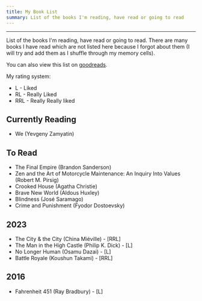 ```yaml
---
title: My Book List
summary: List of the books I'm reading, have read or going to read
---
```


---

List of the books I'm reading, have read or going to read. There are many books I have read which are not listed here because I forgot about them (I will try and add them as I shuffle through my memory cells).

You can also view this list on [goodreads](https://www.goodreads.com/review/list/169654502-codemyst?order=d&ref=nav_mybooks&sort=date_read).

My rating system:

- L - Liked
- RL - Really Liked
- RRL - Really Really liked

## Currently Reading

- We (Yevgeny Zamyatin)

## To Read

- The Final Empire (Brandon Sanderson)
- Zen and the Art of Motorcycle Maintenance: An Inquiry Into Values (Robert M. Pirsig)
- Crooked House (Agatha Christie)
- Brave New World (Aldous Huxley)
- Blindness (José Saramago)
- Crime and Punishment (Fyodor Dostoevsky)

## 2023

- The City & the City (China Miéville) - [RRL]
- The Man in the High Castle (Philip K. Dick) - [L]
- No Longer Human (Osamu Dazai) - [L]
- Battle Royale (Koushun Takami) - [RRL]

## 2016

- Fahrenheit 451 (Ray Bradbury) - [L]
